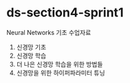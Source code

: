 # ds-section4-sprint1

Neural Networks 기초 수업자료
1. 신경망 기초
2. 신경망 학습
3. 더 나은 신경망 학습을 위한 방법들 
4. 신경망을 위한 하이퍼파라미터 튜닝
